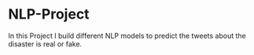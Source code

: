 # NLP-Project
In this Project I build different NLP models to predict the tweets about the disaster is real or fake.
